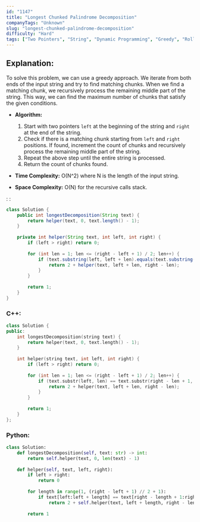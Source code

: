 ```yaml
---
id: "1147"
title: "Longest Chunked Palindrome Decomposition"
companyTags: "Unknown"
slug: "longest-chunked-palindrome-decomposition"
difficulty: "Hard"
tags: ["Two Pointers", "String", "Dynamic Programming", "Greedy", "Rolling Hash", "Hash Function"]
---
```


## Explanation:
To solve this problem, we can use a greedy approach. We iterate from both ends of the input string and try to find matching chunks. When we find a matching chunk, we recursively process the remaining middle part of the string. This way, we can find the maximum number of chunks that satisfy the given conditions.

- **Algorithm:**
  1. Start with two pointers `left` at the beginning of the string and `right` at the end of the string.
  2. Check if there is a matching chunk starting from `left` and `right` positions. If found, increment the count of chunks and recursively process the remaining middle part of the string.
  3. Repeat the above step until the entire string is processed.
  4. Return the count of chunks found.

- **Time Complexity:** O(N^2) where N is the length of the input string.
- **Space Complexity:** O(N) for the recursive calls stack.

:
:
```java
class Solution {
    public int longestDecomposition(String text) {
        return helper(text, 0, text.length() - 1);
    }
    
    private int helper(String text, int left, int right) {
        if (left > right) return 0;
        
        for (int len = 1; len <= (right - left + 1) / 2; len++) {
            if (text.substring(left, left + len).equals(text.substring(right - len + 1, right + 1))) {
                return 2 + helper(text, left + len, right - len);
            }
        }
        
        return 1;
    }
}
```

### C++:
```cpp
class Solution {
public:
    int longestDecomposition(string text) {
        return helper(text, 0, text.length() - 1);
    }
    
    int helper(string text, int left, int right) {
        if (left > right) return 0;
        
        for (int len = 1; len <= (right - left + 1) / 2; len++) {
            if (text.substr(left, len) == text.substr(right - len + 1, len)) {
                return 2 + helper(text, left + len, right - len);
            }
        }
        
        return 1;
    }
};
```

### Python:
```python
class Solution:
    def longestDecomposition(self, text: str) -> int:
        return self.helper(text, 0, len(text) - 1)
    
    def helper(self, text, left, right):
        if left > right:
            return 0
        
        for length in range(1, (right - left + 1) // 2 + 1):
            if text[left:left + length] == text[right - length + 1:right + 1]:
                return 2 + self.helper(text, left + length, right - length)
        
        return 1
```